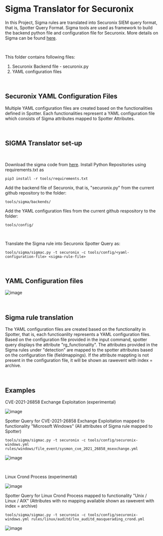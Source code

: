 # Sigma Translator for Securonix

In this Project, Sigma rules are translated into Securonix SIEM query format, that is, Spotter Query Format. Sigma tools are used as framework to build the backend python file and configuration file for Securonix. More details on Sigma can be found [here](https://github.com/SigmaHQ/sigma).

<br/>

This folder contains following files:
1. Securonix Backend file - securonix.py
2. YAML configuration files

<br/>

## Securonix YAML Configuration Files
Multiple YAML configuration files are created based on the functionalities defined in Spotter. Each functionalities represent a YAML configuration file which consists of Sigma attributes mapped to Spotter Attributes.

<br/>

## SIGMA Translator set-up

<br/>

Download the sigma code from [here](https://github.com/SigmaHQ/sigma). Install Python Repositories using requirements.txt as
```
pip3 install -r tools/requirements.txt
```

Add the backend file of Securonix, that is, "securonix.py" from the current github repository to the folder:
```
tools/sigma/backends/
```

Add the YAML configuration files from the current github respository to the folder:
```
tools/config/
```
<br/>

Translate the Sigma rule into Securonix Spotter Query as:
```
tools/sigma/sigmac.py -t securonix -c tools/config/<yaml-configuration-file> <sigma-rule-file>
```

<br/>

## YAML Configuration files

![image](https://user-images.githubusercontent.com/62869530/113169918-0e309c00-9214-11eb-832f-9cb9d7c1f5dc.png)

<br/>

## Sigma rule translation

The YAML configuration files are created based on the functionality in Spotter, that is, each functioanlity represents a YAML configuration files. Based on the configuration file provided in the input command, spotter query displays the attribute "rg_functionality". The attributes provided in the Sigma rules under "detection" are mapped to the spotter attributes based on the configuration file (fieldmappings). If the attribute mappting is not present in the configuration file, it will be shown as rawevent with index = archive.

<br/>

## Examples

CVE-2021-26858 Exchange Exploitation (experimental)
<br/>

![image](https://user-images.githubusercontent.com/62869530/113162053-edb11380-920c-11eb-8f87-513ea35ab948.png)
<br/>

Spotter Query for CVE-2021-26858 Exchange Exploitation mapped to functionality "Microsoft Windows" (All attributes of Sigma rule mapped to Spotter)
```
tools/sigma/sigmac.py -t securonix -c tools/config/securonix-windows.yml rules/windows/file_event/sysmon_cve_2021_26858_msexchange.yml
```
![image](https://user-images.githubusercontent.com/62869530/113162879-a70fe900-920d-11eb-9ad6-46744631d79d.png)

<br/>

Linux Crond Process (experimental)
<br/>

![image](https://user-images.githubusercontent.com/62869530/113163833-88f6b880-920e-11eb-991f-943ce68db1b5.png)
<br/>

Spotter Query for Linux Crond Process mapped to functionality "Unix / Linux / AIX" (Attributes with no mapping available shown as rawevent with index = archive)
```
tools/sigma/sigmac.py -t securonix -c tools/config/securonix-windows.yml rules/linux/auditd/lnx_auditd_masquerading_crond.yml
```
![image](https://user-images.githubusercontent.com/62869530/113164453-1d611b00-920f-11eb-8270-a475ffafa9ac.png)





